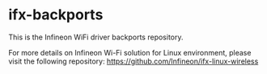 # ifx-backports
This is the Infineon WiFi driver backports repository.

For more details on Infineon Wi-Fi solution for Linux environment, please visit the following repository:
https://github.com/Infineon/ifx-linux-wireless
